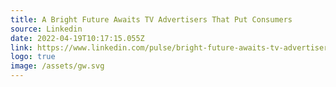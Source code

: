 ```yaml
---
title: A Bright Future Awaits TV Advertisers That Put Consumers
source: Linkedin
date: 2022-04-19T10:17:15.055Z
link: https://www.linkedin.com/pulse/bright-future-awaits-tv-advertisers-put-consumers-scott-schiller/
logo: true
image: /assets/gw.svg
---
```

